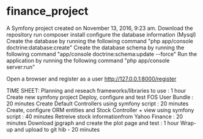 finance_project
===============

A Symfony project created on November 13, 2016, 9:23 am.
Download the repository
run composer install
configure the database information (Mysql)
Create the database by running the following command "php app/console doctrine:database:create"
Create the database schema by running the following command "app/console doctrine:schema:update --force"
Run the application by running the following command "php app/console server:run"

Open a browser and register as a user http://127.0.0.1:8000/register

TIME SHEET:
Planning and reseach frameworks/libraries to use : 1 hour
Create new symfony project 
Deploy, configure and test FOS User Bundle : 20 minutes
Create Default Controllers using symfony script : 20 minutes
Create, configure ORM entities and Stock Controller + view using symfony script : 40 minutes
Retreive stock informationfrom Yahoo Finance : 20 minutes
Download jpgraph and create the plot page and test : 1 hour
Wrap-up and upload to git hib - 20 minutes
